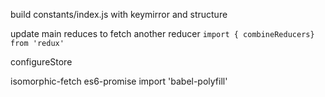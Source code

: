 build constants/index.js with keymirror and structure

update main reduces to fetch another reducer `import { combineReducers} from 'redux'`

configureStore

isomorphic-fetch
es6-promise
import 'babel-polyfill'